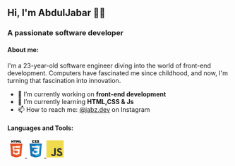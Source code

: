 

<h2 align="left">Hi, I'm AbdulJabar 👋🏾</h2>
<h3 align="left">A passionate software developer </h3>

<h4 align="left">About me:</h4>
<p align="left">
I'm a 23-year-old software engineer diving into the world of front-end development. Computers have fascinated me since childhood, and now, I'm turning that fascination into innovation.
</p>

- 🔭 I’m currently working on **front-end development**
- 🌱 I’m currently learning **HTML,CSS & Js**
- 📫 How to reach me: <a href="https://www.instagram.com/jabs_codes/" target="_blank" rel="noopener noreferrer">@jabz.dev</a> on Instagram

<h4 align="left">Languages and Tools:</h4>
<p align="left"> 
<a href="" target="_blank"> <img src="https://raw.githubusercontent.com/devicons/devicon/master/icons/html5/html5-original-wordmark.svg" alt="html5" width="40" height="40"/> </a> 
<a href="" target="_blank"> <img src="https://raw.githubusercontent.com/devicons/devicon/master/icons/css3/css3-original-wordmark.svg" alt="css3" width="40" height="40"/> </a> 
<a href="" target="_blank"> <img src="https://raw.githubusercontent.com/devicons/devicon/master/icons/javascript/javascript-original.svg" alt="JavaScript" width="40" height="40"/> </a>
</p>
</p>
